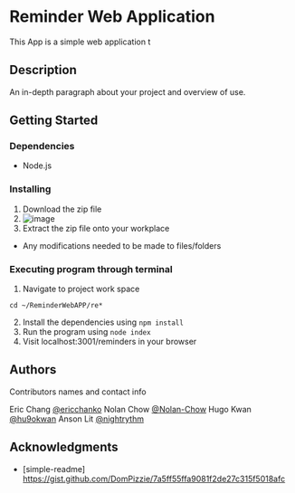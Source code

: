 # Reminder Web Application

This App is a simple web application t

## Description

An in-depth paragraph about your project and overview of use.

## Getting Started

### Dependencies

* Node.js

### Installing

1. Download the zip file
2. ![image](https://user-images.githubusercontent.com/72037665/132134865-dda6e485-246f-406f-873b-3b82b64ee4f8.png)
3. Extract the zip file onto your workplace
* Any modifications needed to be made to files/folders

### Executing program through terminal

 1. Navigate to project work space
```
cd ~/ReminderWebAPP/re*

```
 2. Install the dependencies using ```npm install```
 3. Run the program using ```node index```
 4. Visit localhost:3001/reminders in your browser



## Authors

Contributors names and contact info

Eric Chang [@ericchanko](https://github.com/ericchanko)
Nolan Chow [@Nolan-Chow](https://github.com/Nolan-Chow)
Hugo Kwan [@hu9okwan](https://github.com/hu9okwan)
Anson Lit [@nightrythm](https://github.com/nightrhythm)




## Acknowledgments

* [simple-readme] https://gist.github.com/DomPizzie/7a5ff55ffa9081f2de27c315f5018afc
